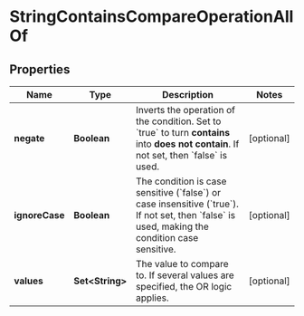 

# StringContainsCompareOperationAllOf


## Properties

| Name | Type | Description | Notes |
|------------ | ------------- | ------------- | -------------|
|**negate** | **Boolean** | Inverts the operation of the condition. Set to &#x60;true&#x60; to turn **contains** into **does not contain**.    If not set, then &#x60;false&#x60; is used. |  [optional] |
|**ignoreCase** | **Boolean** | The condition is case sensitive (&#x60;false&#x60;) or case insensitive (&#x60;true&#x60;).   If not set, then &#x60;false&#x60; is used, making the condition case sensitive. |  [optional] |
|**values** | **Set&lt;String&gt;** | The value to compare to.   If several values are specified, the OR logic applies. |  [optional] |



